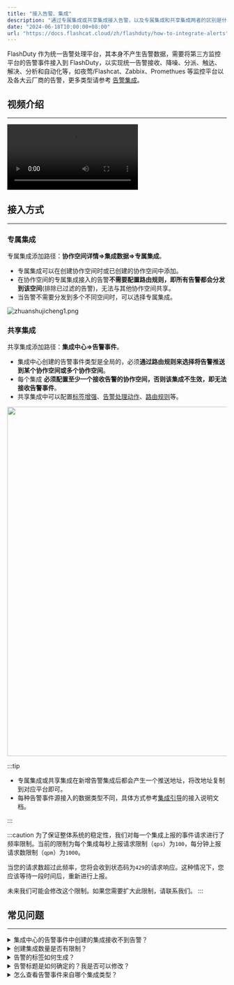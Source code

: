 ```yaml
---
title: "接入告警、集成"
description: "通过专属集成或共享集成接入告警，以及专属集成和共享集成两者的区别是什么"
date: "2024-06-18T10:00:00+08:00"
url: "https://docs.flashcat.cloud/zh/flashduty/how-to-integrate-alerts"
---
```



FlashDuty 作为统一告警处理平台，其本身不产生告警数据，需要将第三方监控平台的告警事件接入到 FlashDuty，以实现统一告警接收、降噪、分派、触达、解决、分析和自动化等，如夜莺/Flashcat、Zabbix、Promethues 等监控平台以及各大云厂商的告警，更多类型请参考 [告警集成](https://docs.flashcat.cloud/zh/flashduty/custom-alert-integration-guide)。

## 视频介绍
---
<Video src="https://download.flashcat.cloud/flashduty/video/integrate-alerts.mp4"></Video>

## 接入方式
---

### 专属集成
专属集成添加路径：**协作空间详情=>集成数据=>专属集成**。
- 专属集成可以在创建协作空间时或已创建的协作空间中添加。
- 在协作空间的专属集成接入的告警**不需要配置路由规则，即所有告警都会分发到该空间**(排除已过滤的告警)，无法与其他协作空间共享。
- 当告警不需要分发到多个不同空间时，可以选择专属集成。

![zhuanshujicheng1.png](https://api.apifox.com/api/v1/projects/4169655/resources/436399/image-preview)

### 共享集成
共享集成添加路径：**集成中心=>告警事件**。
- 集成中心创建的告警事件类型是全局的，必须**通过路由规则来选择将告警推送到某个协作空间或多个协作空间**。
- 每个集成 **必须配置至少一个接收告警的协作空间，否则该集成不生效，即无法接收告警事件**。
- 共享集成中可以配置[标签增强](https://docs.flashcat.cloud/zh/flashduty/label-enrichment-settings)、[告警处理动作](https://docs.flashcat.cloud/zh/flashduty/alert-pipelines)、[路由规则](https://docs.flashcat.cloud/zh/flashduty/alert-routings)等。

<img src="https://download.flashcat.cloud/flashduty/doc/zh/fd/integration-1.png"  width="800" />

:::tip

- 专属集成或共享集成在新增告警集成后都会产生一个推送地址，将改地址复制到对应平台即可。
- 每种告警事件源接入的数据类型不同，具体方式参考[集成引导](https://docs.flashcat.cloud/zh/flashduty/custom-alert-integration-guide)的接入说明文档。

:::

:::caution
为了保证整体系统的稳定性，我们对每一个集成上报的事件请求进行了频率限制。当前的限制为每个集成每秒上报请求限制（`qps`）为`100`，每分钟上报请求数限制（`qpm`）为`1000`。

当您的请求数超过此频率，您将会收到状态码为`429`的请求响应。这种情况下，您应该等待一段时间后，重新进行上报。

未来我们可能会修改这个限制。如果您需要扩大此限制，请联系我们。
:::

## 常见问题
---

<details>
  <summary>集成中心的告警事件中创建的集成接收不到告警？</summary>
  1. 请确认是否有配置路由。
  2. 请确认源平台是否有触发告警事件以及是否有产生告警。
</details>

<details>
  <summary>创建集成数量是否有限制？</summary>
  目前没有限制。
</details>

<details>
  <summary>告警的标签如何生成？</summary>
  Flashduty 针对每一种集成，按照应取尽取的原则，将关键信息全部方式标签、描述或标题当中。如果您希望在此基础上，动态生成其他标签，请配置标签增强规则，具体请参考：https://docs.flashcat.cloud/zh/flashduty/label-enrichment-settings
</details>

<details>
  <summary>告警标题是如何确定的？我是否可以修改？</summary>
  Flashduty 针对每一种集成，使用了特定的标题生成方式，一般为”策略名称 / 告警对象“的组合，如果您希望定制标题的生成规则，请参考：https://docs.flashcat.cloud/zh/flashduty/customize-incident-attrs
</details>

<details>
  <summary>怎么查看告警事件来自哪个集成类型？</summary>
  点击故障->进入故障详情->关联告警->告警来源。
</details>